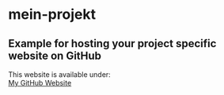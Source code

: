 # mein-projekt

## Example for hosting your project specific website on GitHub
This website is available under:   
[My GitHub Website](https://be-edu.github.io/mein-projekt)
